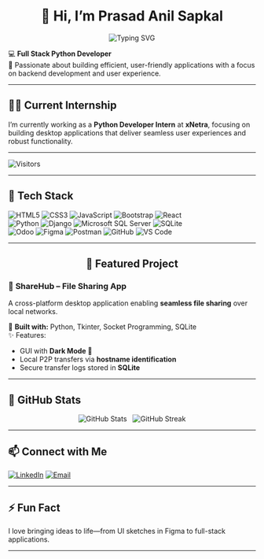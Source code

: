 <h1 align="center">👋 Hi, I’m Prasad Anil Sapkal</h1>

<p align="center">
  <img src="https://readme-typing-svg.demolab.com?font=Fira+Code&weight=500&size=22&pause=1000&center=true&vCenter=true&width=435&lines=Full+Stack+Developer;Frontend+Developer;Python+Developer" alt="Typing SVG" />
</p>

💻 **Full Stack Python Developer**  
🚀 Passionate about building efficient, user-friendly applications with a focus on backend development and user experience.

---

## 👨‍💻 Current Internship

I’m currently working as a **Python Developer Intern** at **xNetra**, focusing on building desktop applications that deliver seamless user experiences and robust functionality.

---

![Visitors](https://komarev.com/ghpvc/?username=prasad-sapkal&color=brightgreen)

---

## 🧰 Tech Stack

![HTML5](https://img.shields.io/badge/HTML5-E34F26?style=for-the-badge&logo=html5&logoColor=white)
![CSS3](https://img.shields.io/badge/CSS3-1572B6?style=for-the-badge&logo=css3&logoColor=white)
![JavaScript](https://img.shields.io/badge/JavaScript-F7DF1E?style=for-the-badge&logo=javascript&logoColor=black)
![Bootstrap](https://img.shields.io/badge/Bootstrap-563D7C?style=for-the-badge&logo=bootstrap&logoColor=white)
![React](https://img.shields.io/badge/React-20232A?style=for-the-badge&logo=react&logoColor=61DAFB)<br>
![Python](https://img.shields.io/badge/Python-3776AB?style=for-the-badge&logo=python&logoColor=white)
![Django](https://img.shields.io/badge/Django-092E20?style=for-the-badge&logo=django&logoColor=white)
![Microsoft SQL Server](https://img.shields.io/badge/SQL%20Server-CC2927?style=for-the-badge&logo=microsoft%20sql%20server&logoColor=white)
![SQLite](https://img.shields.io/badge/SQLite-07405E?style=for-the-badge&logo=sqlite&logoColor=white)<br>
![Odoo](https://img.shields.io/badge/Odoo-714B67?style=for-the-badge&logo=odoo&logoColor=white)
![Figma](https://img.shields.io/badge/Figma-F24E1E?style=for-the-badge&logo=figma&logoColor=white)
![Postman](https://img.shields.io/badge/Postman-FF6C37?style=for-the-badge&logo=postman&logoColor=white)
![GitHub](https://img.shields.io/badge/GitHub-181717?style=for-the-badge&logo=github&logoColor=white)
![VS Code](https://img.shields.io/badge/VS_Code-007ACC?style=for-the-badge&logo=visual-studio-code&logoColor=white)

---

<h2 align="center">🚀 Featured Project</h2>

### 📂 **ShareHub – File Sharing App**
A cross-platform desktop application enabling **seamless file sharing** over local networks.

🔧 **Built with:** Python, Tkinter, Socket Programming, SQLite  
✨ Features:
- GUI with **Dark Mode 🌙**  
- Local P2P transfers via **hostname identification**  
- Secure transfer logs stored in **SQLite**

---

## 🚀 GitHub Stats

<p align="center">
  <img src="https://github-readme-stats.vercel.app/api?username=prasadsapkal55&show_icons=true&theme=github_dark" alt="GitHub Stats" />
  &nbsp;
  <img src="https://streak-stats.demolab.com?user=prasadsapkal55&theme=github-dark&hide_border=false" alt="GitHub Streak" />
</p>

---

## 📫 Connect with Me

[![LinkedIn](https://img.shields.io/badge/LinkedIn-Prasad_Sapkal-0077B5?style=for-the-badge&logo=linkedin&logoColor=white)](https://www.linkedin.com/in/prasad-sapkal)
[![Email](https://img.shields.io/badge/Gmail-prasadsapkal282@gmail.com-D14836?style=for-the-badge&logo=gmail&logoColor=white)](mailto:prasadsapkal282@gmail.com)

---

## ⚡ Fun Fact

I love bringing ideas to life—from UI sketches in Figma to full-stack applications.

---

